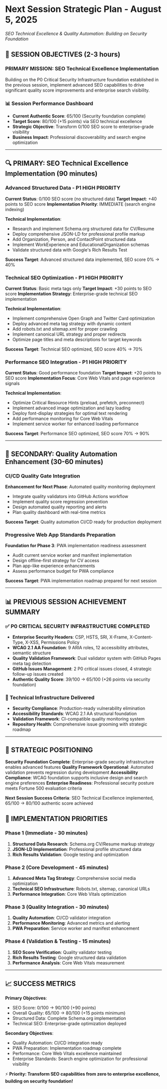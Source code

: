 # Next Session Strategic Plan - August 5, 2025
*SEO Technical Excellence & Quality Automation: Building on Security Foundation*

## 🎯 **SESSION OBJECTIVES** (2-3 hours)

### **PRIMARY MISSION**: SEO Technical Excellence Implementation
Building on the P0 Critical Security Infrastructure foundation established in the previous session, implement advanced SEO capabilities to drive significant quality score improvements and enterprise search visibility.

### 📊 **Session Performance Dashboard**
- **Current Authentic Score**: 65/100 (Security foundation complete)
- **Target Score**: 80/100 (+15 points) via SEO technical excellence
- **Strategic Objective**: Transform 0/100 SEO score to enterprise-grade visibility
- **Business Impact**: Professional discoverability and search engine optimization

---

## 🔍 **PRIMARY: SEO Technical Excellence Implementation** (90 minutes)

### **Advanced Structured Data - P1 HIGH PRIORITY**
**Current Status**: 0/100 SEO score (no structured data)
**Target Impact**: +40 points to SEO score
**Implementation Priority**: IMMEDIATE (search engine indexing)

**Technical Implementation**:
- Research and implement Schema.org structured data for CV/Resume
- Deploy comprehensive JSON-LD for professional profile markup
- Add Organization, Person, and ContactPoint structured data
- Implement WorkExperience and EducationalOrganization schemas
- Validate structured data with Google's Rich Results Test

**Success Target**: Advanced structured data implemented, SEO score 0% → 40%

### **Technical SEO Optimization - P1 HIGH PRIORITY**
**Current Status**: Basic meta tags only
**Target Impact**: +30 points to SEO score
**Implementation Strategy**: Enterprise-grade technical SEO implementation

**Technical Implementation**:
- Implement comprehensive Open Graph and Twitter Card optimization
- Deploy advanced meta tag strategy with dynamic content
- Add robots.txt and sitemap.xml for proper crawling
- Implement canonical URL strategy and proper redirects
- Optimize page titles and meta descriptions for target keywords

**Success Target**: Technical SEO optimized, SEO score 40% → 70%

### **Performance SEO Integration - P1 HIGH PRIORITY**
**Current Status**: Good performance foundation
**Target Impact**: +20 points to SEO score
**Implementation Focus**: Core Web Vitals and page experience signals

**Technical Implementation**:
- Optimize Critical Resource Hints (preload, prefetch, preconnect)
- Implement advanced image optimization and lazy loading
- Deploy font-display strategies for optimal text rendering
- Add performance monitoring for Core Web Vitals
- Implement service worker for enhanced loading performance

**Success Target**: Performance SEO optimized, SEO score 70% → 90%

---

## 🤖 **SECONDARY: Quality Automation Enhancement** (30-60 minutes)

### **CI/CD Quality Gate Integration**
**Enhancement for Next Phase**: Automated quality monitoring deployment
- Integrate quality validators into GitHub Actions workflow
- Implement quality score regression prevention
- Design automated quality reporting and alerts
- Plan quality dashboard with real-time metrics

**Success Target**: Quality automation CI/CD ready for production deployment

### **Progressive Web App Standards Preparation**
**Foundation for Phase 3**: PWA implementation readiness assessment
- Audit current service worker and manifest implementation
- Design offline-first strategy for CV access
- Plan app-like experience enhancements
- Assess performance budget for PWA compliance

**Success Target**: PWA implementation roadmap prepared for next session

---

## 📊 **PREVIOUS SESSION ACHIEVEMENT SUMMARY**

### ✅ **P0 CRITICAL SECURITY INFRASTRUCTURE COMPLETED**
- **Enterprise Security Headers**: CSP, HSTS, SRI, X-Frame, X-Content-Type, X-XSS, Permissions Policy
- **WCAG 2.1 AA Foundation**: 9 ARIA roles, 12 accessibility attributes, semantic structure
- **Quality Validation Framework**: Dual validator system with GitHub Pages meta tag detection
- **GitHub Issues Management**: 2 P0 critical issues closed, 4 strategic follow-up issues created
- **Authentic Quality Score**: 39/100 → 65/100 (+26 points via security foundation)

### 🔧 **Technical Infrastructure Delivered**
- **Security Compliance**: Production-ready vulnerability elimination
- **Accessibility Standards**: WCAG 2.1 AA structural foundation
- **Validation Framework**: CI-compatible quality monitoring system
- **Repository Health**: Comprehensive issue grooming with strategic roadmap

---

## 🚀 **STRATEGIC POSITIONING**

**Security Foundation Complete**: Enterprise-grade security infrastructure enables advanced features
**Quality Framework Operational**: Automated validation prevents regression during development
**Accessibility Compliance**: WCAG foundation supports inclusive design and search engine preferences
**Enterprise Readiness**: Professional security posture meets Fortune 500 evaluation criteria

**Next Session Success Criteria**: SEO Technical Excellence implemented, 65/100 → 80/100 authentic score achieved

## 🎯 **IMPLEMENTATION PRIORITIES**

### **Phase 1 (Immediate - 30 minutes)**
1. **Structured Data Research**: Schema.org CV/Resume markup strategy
2. **JSON-LD Implementation**: Professional profile structured data
3. **Rich Results Validation**: Google testing and optimization

### **Phase 2 (Core Development - 45 minutes)**
1. **Advanced Meta Tag Strategy**: Comprehensive social media optimization
2. **Technical SEO Infrastructure**: Robots.txt, sitemap, canonical URLs
3. **Performance Integration**: Core Web Vitals optimization

### **Phase 3 (Quality Integration - 30 minutes)**
1. **Quality Automation**: CI/CD validator integration
2. **Performance Monitoring**: Advanced metrics and alerting
3. **PWA Preparation**: Service worker and manifest enhancement

### **Phase 4 (Validation & Testing - 15 minutes)**
1. **SEO Score Verification**: Quality validator testing
2. **Rich Results Testing**: Google structured data validation
3. **Performance Analysis**: Core Web Vitals measurement

---

## 📈 **SUCCESS METRICS**

**Primary Objectives**:
- SEO Score: 0/100 → 90/100 (+90 points)
- Overall Quality: 65/100 → 80/100 (+15 points minimum)
- Structured Data: Complete Schema.org implementation
- Technical SEO: Enterprise-grade optimization deployed

**Secondary Objectives**:
- Quality Automation: CI/CD integration ready
- PWA Preparation: Implementation roadmap complete
- Performance: Core Web Vitals excellence maintained
- Enterprise Standards: Search engine optimization for professional visibility

⚡ **Priority: Transform SEO capabilities from zero to enterprise excellence, building on security foundation!**